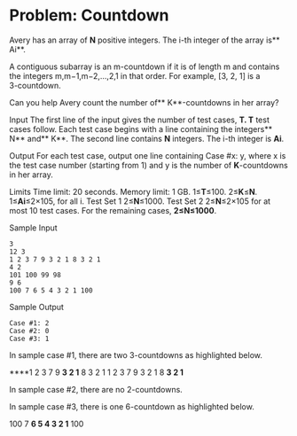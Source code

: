 # Problem: Countdown

Avery has an array of **N** positive integers. The i-th integer of the array is** Ai**.

A contiguous subarray is an m-countdown if it is of length m and contains the integers m,m−1,m−2,…,2,1 in that order. For example, [3, 2, 1] is a 3⁠-⁠countdown.

Can you help Avery count the number of** K**-countdowns in her array?

Input
The first line of the input gives the number of test cases, **T. T** test cases follow. Each test case begins with a line containing the integers** N** and** K**. The second line contains **N** integers. The i⁠-⁠th integer is **Ai**.

Output
For each test case, output one line containing Case #x: y, where x is the test case number (starting from 1) and y is the number of **K**-countdowns in her array.

Limits
Time limit: 20 seconds.
Memory limit: 1 GB.
1≤**T**≤100.
2≤**K**≤**N**.
1≤**Ai**≤2×105, for all i.
Test Set 1
2≤**N**≤1000.
Test Set 2
2≤**N**≤2×105 for at most 10 test cases.
For the remaining cases, **2≤N≤1000**.

Sample Input
```
3
12 3
1 2 3 7 9 3 2 1 8 3 2 1
4 2
101 100 99 98
9 6
100 7 6 5 4 3 2 1 100

```

Sample Output
```
Case #1: 2
Case #2: 0
Case #3: 1

```
In sample case #1, there are two 3⁠-⁠countdowns as highlighted below.

****1 2 3 7 9 **3 2 1** 8 3 2 1
1 2 3 7 9 3 2 1 8 **3 2 1**

In sample case #2, there are no 2⁠-⁠countdowns.

In sample case #3, there is one 6⁠-⁠countdown as highlighted below.

100 7 **6 5 4 3 2 1** 100
